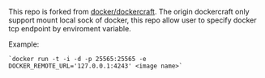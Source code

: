 This repo is forked from [docker/dockercraft](https://github.com/docker/dockercraft). The origin dockercraft only support mount local sock of docker, this repo allow user to specify docker tcp endpoint by enviroment variable.

Example:
	
	`docker run -t -i -d -p 25565:25565 -e  DOCKER_REMOTE_URL='127.0.0.1:4243' <image name>`
	


